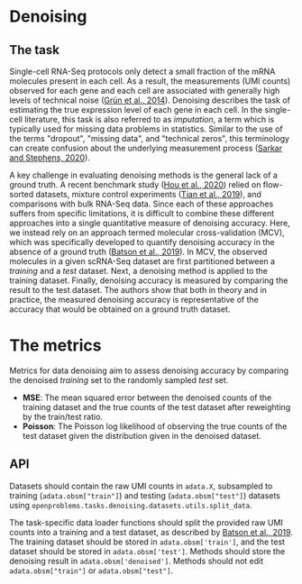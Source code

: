 # Denoising

## The task

Single-cell RNA-Seq protocols only detect a small fraction of the mRNA molecules present in each cell. As a result, the measurements (UMI counts) observed for each gene and each cell are associated with generally high levels of technical noise (<a href="https://www.nature.com/articles/nmeth.2930">Grün et al., 2014</a>). Denoising describes the task of estimating the true expression level of each gene in each cell. In the single-cell literature, this task is also referred to as *imputation*, a term which is typically used for missing data problems in statistics. Similar to the use of the terms "dropout", "missing data", and "technical zeros", this terminology can create confusion about the underlying measurement process (<a href="https://www.biorxiv.org/content/10.1101/2020.04.07.030007v2">Sarkar and Stephens, 2020</a>).

A key challenge in evaluating denoising methods is the general lack of a ground truth. A recent benchmark study (<a href="https://genomebiology.biomedcentral.com/articles/10.1186/s13059-020-02132-x">Hou et al., 2020</a>) relied on flow-sorted datasets, mixture control experiments (<a href="https://www.nature.com/articles/s41592-019-0425-8">Tian et al., 2019</a>), and comparisons with bulk RNA-Seq data. Since each of these approaches suffers from specific limitations, it is difficult to combine these different approaches into a single quantitative measure of denoising accuracy. Here, we instead rely on an approach termed molecular cross-validation (MCV), which was specifically developed to quantify denoising accuracy in the absence of a ground truth (<a href="https://www.biorxiv.org/content/10.1101/786269v1">Batson et al., 2019</a>). In MCV, the observed molecules in a given scRNA-Seq dataset are first partitioned between a *training* and a *test* dataset. Next, a denoising method is applied to the training dataset. Finally, denoising accuracy is measured by comparing the result to the test dataset. The authors show that both in theory and in practice, the measured denoising accuracy is representative of the accuracy that would be obtained on a ground truth dataset.

# The metrics

Metrics for data denoising aim to assess denoising accuracy by comparing the denoised *training* set to the randomly sampled *test* set. 

* **MSE**: The mean squared error between the denoised counts of the training dataset and the true counts of the test dataset after reweighting by the train/test ratio.
* **Poisson**: The Poisson log likelihood of observing the true counts of the test dataset given the distribution given in the denoised dataset.

## API

Datasets should contain the raw UMI counts in `adata.X`, subsampled to training (`adata.obsm["train"]`) and testing (`adata.obsm["test"]`) datasets using `openproblems.tasks.denoising.datasets.utils.split_data`.

The task-specific data loader functions should split the provided raw UMI counts into a training and a test dataset, as described by <a href="https://www.biorxiv.org/content/10.1101/786269v1">Batson et al., 2019</a>. The training dataset should be stored in `adata.obsm['train']`, and the test dataset should be stored in `adata.obsm['test']`. Methods should store the denoising result in `adata.obsm['denoised']`. Methods should not edit `adata.obsm["train"]` or `adata.obsm["test"]`.
